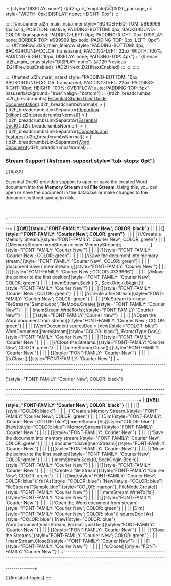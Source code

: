 ::: {style="DISPLAY: none"}
[](ms-xhelp:///?Id=d2h_url_template){#d2h_url_template}![](!package_url!){#d2h_package_url style="WIDTH: 0px; DISPLAY: none; HEIGHT: 0px"}
:::

::::: {#nsbanner .d2h_main_nsbanner style="BORDER-BOTTOM: #999999 1px solid; POSITION: relative; PADDING-BOTTOM: 0px; BACKGROUND-COLOR: transparent; PADDING-LEFT: 0px; PADDING-RIGHT: 0px; DISPLAY: none; BORDER-TOP: #999999 1px solid; PADDING-TOP: 0px; LEFT: 0px"}
:::: {#TitleRow .d2h_main_titlerow style="PADDING-BOTTOM: 4px; BACKGROUND-COLOR: transparent; PADDING-LEFT: 22px; WIDTH: 100%; PADDING-RIGHT: 10px; DISPLAY: none; PADDING-TOP: 4px"}
::: {#ienav .d2h_main_ienav style="DISPLAY: none"}
[](ms-xhelp:///?Id=557db164-3f96-46ca-bdde-ee63b381764e){#D2HPrevious .D2HPreviousEnabled}  [](ms-xhelp:///?Id=32b546e9-9d95-42a6-a35c-9acc3f9939bc){#D2HNext .D2HNextEnabled}
:::
::::
:::::

:::: {#nstext .d2h_main_nstext style="PADDING-BOTTOM: 10px; BACKGROUND-COLOR: transparent; PADDING-LEFT: 22px; PADDING-RIGHT: 10px; HEIGHT: 100%; OVERFLOW: auto; PADDING-TOP: 5px" hasuserbackground="true" valign="bottom"}
::: {#d2h_breadcrumbs .d2h_breadcrumbs}
[Essential Studio User Guide Documentation](ms-xhelp:///?Id=12457748-09e3-4d74-a240-8e049cedf030){.d2h_breadcrumbsNormal}[ \> ]{.d2h_breadcrumbsLinkSeparator}[Reporting Edition](ms-xhelp:///?Id=027aa5b6-6676-4f93-ad23-c20e8c45792e){.d2h_breadcrumbsNormal}[ \> ]{.d2h_breadcrumbsLinkSeparator}[Essential DocIO](ms-xhelp:///?Id=b88d77b3-4c51-460f-a761-d2ef6d5b0ca6){.d2h_breadcrumbsNormal}[ \> ]{.d2h_breadcrumbsLinkSeparator}[Concepts and Features](ms-xhelp:///?Id=c1881696-52ce-4414-9f3d-97433d8e9775){.d2h_breadcrumbsNormal}[ \> ]{.d2h_breadcrumbsLinkSeparator}[Word Document](ms-xhelp:///?Id=d4b2bc62-8cff-43ca-bbb3-bdd5cc1553de){.d2h_breadcrumbsNormal}
:::

### Stream Support {#stream-support style="tab-stops: 0pt"}

[]{#p32} 

Essential DocIO provides support to open or save the created Word document into the **Memory Stream** and **File Stream**. Using this, you can open or save the document in the database or make changes to the document without saving to disk.

 

+------------------------------------------------------------------------------------------------------------------------------------------------------------+
| **[\[C#\] ]{style="FONT-FAMILY: 'Courier New'; COLOR: black"}**                                                                                            |
|                                                                                                                                                            |
| **[]{style="FONT-FAMILY: 'Courier New'; COLOR: green"}**                                                                                                   |
|                                                                                                                                                            |
| [//Create a Memory Stream.]{style="FONT-FAMILY: 'Courier New'; COLOR: green"}                                                                              |
|                                                                                                                                                            |
| [MemoryStream memStream = new MemoryStream();                       ]{style="FONT-FAMILY: 'Courier New'"}                                                  |
|                                                                                                                                                            |
| []{style="FONT-FAMILY: 'Courier New'; COLOR: green"}                                                                                                       |
|                                                                                                                                                            |
| [//Save the document into memory stream.]{style="FONT-FAMILY: 'Courier New'; COLOR: green"}                                                                |
|                                                                                                                                                            |
| [document.Save ( memStream );]{style="FONT-FAMILY: 'Courier New'"}                                                                                         |
|                                                                                                                                                            |
| []{style="FONT-FAMILY: 'Courier New'; COLOR: #339966"}                                                                                                     |
|                                                                                                                                                            |
| [//Move the pointer to the first position]{style="FONT-FAMILY: 'Courier New'; COLOR: green"}                                                               |
|                                                                                                                                                            |
| [memStream.Seek ( 0 , SeekOrigin.Begin );]{style="FONT-FAMILY: 'Courier New'"}                                                                             |
|                                                                                                                                                            |
| []{style="FONT-FAMILY: 'Courier New'; COLOR: green"}                                                                                                       |
|                                                                                                                                                            |
| [//Create a file Stream]{style="FONT-FAMILY: 'Courier New'; COLOR: green"}                                                                                 |
|                                                                                                                                                            |
| [FileStream fs = new FileStream(\"Sample.doc\",FileMode.Create);]{style="FONT-FAMILY: 'Courier New'"}                                                      |
|                                                                                                                                                            |
| [memStream.WriteTo(fs);]{style="FONT-FAMILY: 'Courier New'"}                                                                                               |
|                                                                                                                                                            |
| []{style="FONT-FAMILY: 'Courier New'"}                                                                                                                     |
|                                                                                                                                                            |
| [//Open the Word document from stream]{style="FONT-FAMILY: 'Courier New'; COLOR: green"}                                                                   |
|                                                                                                                                                            |
| [WordDocument sourceDoc = [new]{style="COLOR: blue"} WordDocument([memStream]{style="COLOR: black"}, FormatType.Doc);]{style="FONT-FAMILY: 'Courier New'"} |
|                                                                                                                                                            |
| []{style="FONT-FAMILY: 'Courier New'"}                                                                                                                     |
|                                                                                                                                                            |
| [//Close the Streams.]{style="FONT-FAMILY: 'Courier New'; COLOR: green"}                                                                                   |
|                                                                                                                                                            |
| [memStream.Close();]{style="FONT-FAMILY: 'Courier New'"}                                                                                                   |
|                                                                                                                                                            |
| []{style="FONT-FAMILY: 'Courier New'"}                                                                                                                     |
|                                                                                                                                                            |
| [fs.Close();]{style="FONT-FAMILY: 'Courier New'"}                                                                                                          |
+------------------------------------------------------------------------------------------------------------------------------------------------------------+

[]{style="FONT-FAMILY: 'Courier New'; COLOR: black"} 

+---------------------------------------------------------------------------------------------------------------------------------------------------------------------------------------------------------------------------+
| **[\[VB\]]{style="FONT-FAMILY: 'Courier New'; COLOR: black"}**                                                                                                                                                            |
|                                                                                                                                                                                                                           |
| []{style="COLOR: black"}                                                                                                                                                                                                  |
|                                                                                                                                                                                                                           |
| [\'Create a Memory Stream.]{style="FONT-FAMILY: 'Courier New'; COLOR: green"}                                                                                                                                             |
|                                                                                                                                                                                                                           |
| [Dim]{style="FONT-FAMILY: 'Courier New'; COLOR: blue"}[ memStream [As]{style="COLOR: blue"} [New]{style="COLOR: blue"} MemoryStream()]{style="FONT-FAMILY: 'Courier New'"}                                                |
|                                                                                                                                                                                                                           |
| []{style="FONT-FAMILY: 'Courier New'"}                                                                                                                                                                                    |
|                                                                                                                                                                                                                           |
| [\'Save the document into memory stream.]{style="FONT-FAMILY: 'Courier New'; COLOR: green"}                                                                                                                               |
|                                                                                                                                                                                                                           |
| [ document.Save(memStream)]{style="FONT-FAMILY: 'Courier New'"}                                                                                                                                                           |
|                                                                                                                                                                                                                           |
| []{style="FONT-FAMILY: 'Courier New'"}                                                                                                                                                                                    |
|                                                                                                                                                                                                                           |
| [\'Move the pointer to the first position]{style="FONT-FAMILY: 'Courier New'; COLOR: green"}                                                                                                                              |
|                                                                                                                                                                                                                           |
| [ memStream.Seek(0, SeekOrigin.Begin)]{style="FONT-FAMILY: 'Courier New'"}                                                                                                                                                |
|                                                                                                                                                                                                                           |
| []{style="FONT-FAMILY: 'Courier New'"}                                                                                                                                                                                    |
|                                                                                                                                                                                                                           |
| [\'Create a file Stream]{style="FONT-FAMILY: 'Courier New'; COLOR: green"}                                                                                                                                                |
|                                                                                                                                                                                                                           |
| [Dim]{style="FONT-FAMILY: 'Courier New'; COLOR: blue"}[ fs [As]{style="COLOR: blue"} [New]{style="COLOR: blue"} FileStream([\"Sample.doc\"]{style="COLOR: maroon"}, FileMode.Create)]{style="FONT-FAMILY: 'Courier New'"} |
|                                                                                                                                                                                                                           |
| [ memStream.WriteTo(fs)]{style="FONT-FAMILY: 'Courier New'"}                                                                                                                                                              |
|                                                                                                                                                                                                                           |
| []{style="FONT-FAMILY: 'Courier New'"}                                                                                                                                                                                    |
|                                                                                                                                                                                                                           |
| [\'Open the Word document from stream]{style="FONT-FAMILY: 'Courier New'; COLOR: green"}                                                                                                                                  |
|                                                                                                                                                                                                                           |
| [Dim]{style="FONT-FAMILY: 'Courier New'; COLOR: blue"}[ sourceDoc [As]{style="COLOR: blue"} [New]{style="COLOR: blue"} WordDocument(memStream, FormatType.Doc)]{style="FONT-FAMILY: 'Courier New'"}                       |
|                                                                                                                                                                                                                           |
| []{style="FONT-FAMILY: 'Courier New'"}                                                                                                                                                                                    |
|                                                                                                                                                                                                                           |
| [\'Close the Streams.]{style="FONT-FAMILY: 'Courier New'; COLOR: green"}                                                                                                                                                  |
|                                                                                                                                                                                                                           |
| [ memStream.Close()]{style="FONT-FAMILY: 'Courier New'"}                                                                                                                                                                  |
|                                                                                                                                                                                                                           |
| []{style="FONT-FAMILY: 'Courier New'"}                                                                                                                                                                                    |
|                                                                                                                                                                                                                           |
| [ fs.Close()]{style="FONT-FAMILY: 'Courier New'"}                                                                                                                                                                         |
+---------------------------------------------------------------------------------------------------------------------------------------------------------------------------------------------------------------------------+

[]{#related-topics}
::::
